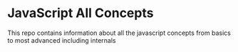 # JavaScript All Concepts
This repo contains information about all the javascript concepts from basics to most advanced including internals
